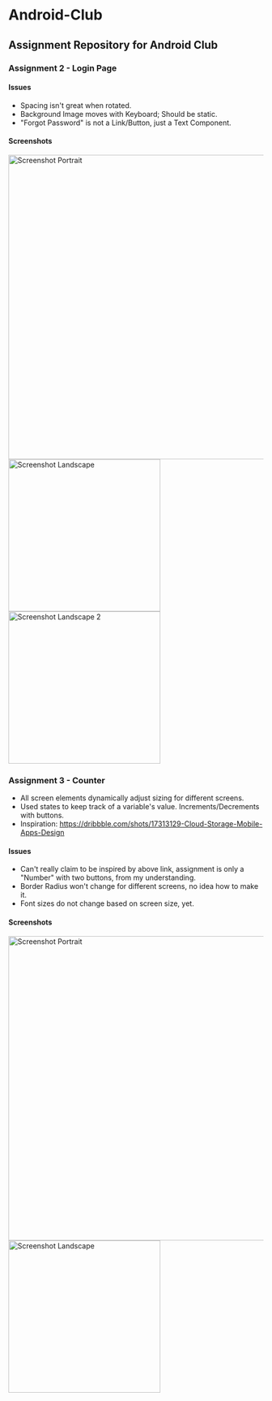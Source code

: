 # Android-Club
## Assignment Repository for Android Club
### Assignment 2 - Login Page
#### Issues
- Spacing isn't great when rotated.
- Background Image moves with Keyboard; Should be static.
- "Forgot Password" is not a Link/Button, just a Text Component.

#### Screenshots
<img src="https://user-images.githubusercontent.com/95037274/150112484-4fcc9ce2-86e3-45b6-ba84-b7e3fece1bca.png" alt="Screenshot Portrait"
title="Login Page Portrait" height="600" /> \
<img src="https://user-images.githubusercontent.com/95037274/150112506-271143ac-266f-4a88-ae06-3d658736be16.png" alt="Screenshot Landscape"
title="Login Page Landscape" height="300" /> \
<img src="https://user-images.githubusercontent.com/95037274/150112512-aef99ff2-4f5f-412d-92eb-6855098cab9f.png" alt="Screenshot Landscape 2"
title="Login Page Landscape" height="300" />

### Assignment 3 - Counter
- All screen elements dynamically adjust sizing for different screens.
- Used states to keep track of a variable's value. Increments/Decrements with buttons.
- Inspiration: https://dribbble.com/shots/17313129-Cloud-Storage-Mobile-Apps-Design

#### Issues
- Can't really claim to be inspired by above link, assignment is only a "Number" with two buttons, from my understanding.
- Border Radius won't change for different screens, no idea how to make it.
- Font sizes do not change based on screen size, yet.

#### Screenshots
<img src="https://user-images.githubusercontent.com/95037274/150412505-ea9a9ab5-9eca-4159-99ec-7e08dbda1055.png" alt="Screenshot Portrait"
title="Counter Portrait" height="600" /> \
<img src="https://user-images.githubusercontent.com/95037274/150412514-ab9c8b4f-a3ea-4ef7-8b4d-c7aef487608d.png" alt="Screenshot Landscape"
title="Counter Landscape" height="300" />